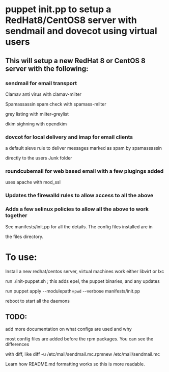 # puppet init.pp to setup a RedHat8/CentOS8 server with sendmail and dovecot using virtual users

## This will setup a new RedHat 8 or CentOS 8 server with the following:

### sendmail for email transport
 Clamav anti virus with clamav-milter

 Spamassassin spam check with spamass-milter

 grey listing with milter-greylist

 dkim sighning with opendkim

### dovcot for local delivery and imap for email clients
 a default sieve rule to deliver messages marked as spam by spamassassin

 directly to the users Junk folder

### roundcubemail for web based email with a few plugings added
 uses apache with mod_ssl

### Updates the firewalld rules to allow access to all the above

### Adds a few selinux policies to allow all the above to work together

See manifests/init.pp for all the details.  The config files installed are in

the files directory.


# To use:
Install a new redhat/centos server, virtual machines work either libvirt or lxc

 run ./init-puppet.sh ; this adds epel, the puppet binaries, and any updates

 run puppet apply --modulepath=`pwd` --verbose  manifests/init.pp 

 reboot to start all the daemons

## TODO:
add more documentation on what configs are used and why

most config files are added before the rpm packages. You can see the differences

with diff, like diff -u /etc/mail/sendmail.mc.rpmnew /etc/mail/sendmail.mc

Learn how README.md formatting works so this is more readable.

